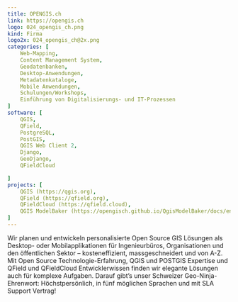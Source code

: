 ```yaml
---
title: OPENGIS.ch
link: https://opengis.ch
logo: 024_opengis_ch.png
kind: Firma
logo2x: 024_opengis_ch@2x.png
categories: [
    Web-Mapping,
    Content Management System,
    Geodatenbanken,
    Desktop-Anwendungen,
    Metadatenkataloge,
    Mobile Anwendungen,
	Schulungen/Workshops,
	Einführung von Digitalisierungs- und IT-Prozessen
]
software: [
    QGIS, 
	QField, 
	PostgreSQL, 
	PostGIS, 
	QGIS Web Client 2, 
	Django, 
	GeoDjango, 
	QFieldCloud

]
projects: [
    QGIS (https://qgis.org),
	QField (https://qfield.org),
	QFieldCloud (https://qfield.cloud),
	QGIS ModelBaker (https://opengisch.github.io/QgisModelBaker/docs/en/index.html)
]
---
```


Wir planen und entwickeln personalisierte Open Source GIS Lösungen als Desktop- oder Mobilapplikationen für Ingenieurbüros, Organisationen und den öffentlichen Sektor – kosteneffizient, massgeschneidert und von A-Z. Mit Open Source Technologie-Erfahrung, QGIS und POSTGIS Expertise und QField und QFieldCloud Entwicklerwissen finden wir elegante Lösungen auch für komplexe Aufgaben. Darauf gibt’s unser Schweizer Geo-Ninja-Ehrenwort: Höchstpersönlich, in fünf möglichen Sprachen und mit SLA Support Vertrag! 

